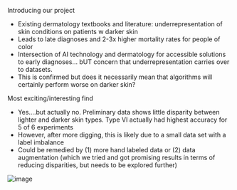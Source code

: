 Introducing our project

-	Existing dermatology textbooks and literature: underrepresentation of skin conditions on patients w darker skin
-	Leads to late diagnoses and 2-3x higher mortality rates for people of color
-	Intersection of AI technology and dermatology for accessible solutions to early diagnoses… bUT concern that underrepresentation carries over to datasets. 
-	This is confirmed but does it necessarily mean that algorithms will certainly perform worse on darker skin?

Most exciting/interesting find

-	Yes….but actually no. Preliminary data shows little disparity between lighter and darker skin types. Type VI actually had highest accuracy for 5 of 6 experiments
-	However, after more digging, this is likely due to a small data set with a label imbalance
-	Could be remedied by (1) more hand labeled data or (2) data augmentation (which we tried and got promising results in terms of reducing disparities, but needs to be explored further)





![image](https://user-images.githubusercontent.com/59719050/212956792-805c8990-74dc-4cde-8757-c5c1851f38cc.png)
